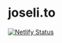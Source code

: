 # joseli.to

[![Netlify Status](https://api.netlify.com/api/v1/badges/eb8f19ca-4a9d-49cd-83e2-75f9e07cee15/deploy-status)](https://app.netlify.com/sites/joselito/deploys)